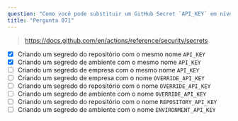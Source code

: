 ```yaml
---
question: "Como você pode substituir um GitHub Secret `API_KEY` em nível de organização com um valor diferente ao trabalhar dentro de um repositório? (Selecione duas opções.)"
title: "Pergunta 071"
---
```


> https://docs.github.com/en/actions/reference/security/secrets
- [x] Criando um segredo do repositório com o mesmo nome `API_KEY`
- [x] Criando um segredo de ambiente com o mesmo nome `API_KEY`
- [ ] Criando um segredo de empresa com o mesmo nome `API_KEY`
- [ ] Criando um segredo de empresa com o nome `OVERRIDE_API_KEY`
- [ ] Criando um segredo do repositório com o nome `OVERRIDE_API_KEY`
- [ ] Criando um segredo de ambiente com o nome `OVERRIDE_API_KEY`
- [ ] Criando um segredo do repositório com o nome `REPOSITORY_API_KEY`
- [ ] Criando um segredo de ambiente com o nome `ENVIRONMENT_API_KEY`
